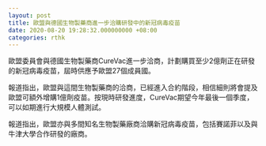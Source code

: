 ```yaml
---
layout: post
title: 歐盟與德國生物製藥商進一步洽購研發中的新冠病毒疫苗
date: 2020-08-20 19:28:32.000000000 +08:00
categories: rthk
---
```


歐盟委員會與德國生物製藥商CureVac進一步洽商，計劃購買至少2億劑正在研發的新冠病毒疫苗，屆時供應予歐盟27個成員國。

報道指出，歐盟與這間生物製藥商的洽商，已經進入合約階段，相信細則將會提及歐盟可額外增購1億劑疫苗。按現時研發進度，CureVac期望今年最後一個季度，可以如期進行大規模人體測試。

報道指出，歐盟亦與多間知名生物製藥廠商洽購新冠病毒疫苗，包括賽諾菲以及與牛津大學合作研發的廠商。
